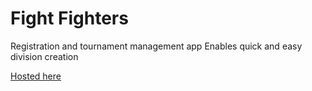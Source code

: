 # Fight Fighters
Registration and tournament management app
Enables quick and easy division creation

[Hosted here](https://fightfighter.firebaseapp.com/#/)
